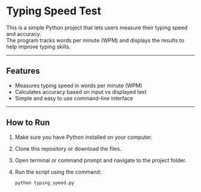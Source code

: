 # Typing Speed Test

This is a simple Python project that lets users measure their typing speed and accuracy.  
The program tracks words per minute (WPM) and displays the results to help improve typing skills.

---

## Features

- Measures typing speed in words per minute (WPM)  
- Calculates accuracy based on input vs displayed text  
- Simple and easy to use command-line interface  

---

## How to Run

1. Make sure you have Python installed on your computer.  
2. Clone this repository or download the files.  
3. Open terminal or command prompt and navigate to the project folder.  
4. Run the script using the command:

   ```bash
   python typing_speed.py
